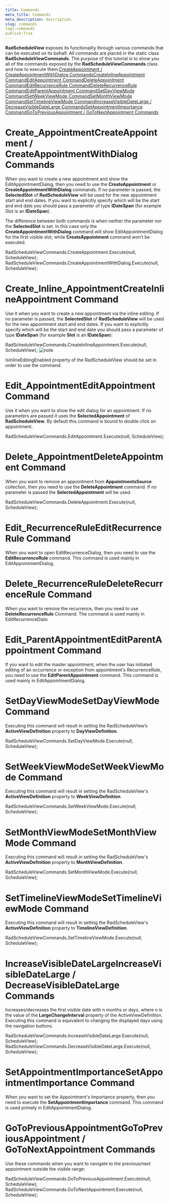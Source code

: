 ```yaml
---
title: Commands
meta_title: Commands
meta_description: description.
slug: commands
tags:commands
publish:True
---
```



__RadScheduleView__ exposes its functionality through various commands that can be executed on its behalf. All commands are placed in the static class __RadScheduleViewCommands__. 
      The purpose of this tutorial is to show you all of the commands exposed by the __RadScheduleViewCommands__ class and how to execute them.[CreateAppointment / CreateAppointmentWithDialog Commands](#Create_Appointment)[CreateInlineAppointment Command](#Create_Inline_Appointment)[EditAppointment Command](#Edit_Appointment)[DeleteAppointment Command](#Delete_Appointment)[EditRecurrenceRule Command](#Edit_RecurrenceRule)[DeleteRecurrenceRule Command](#Delete_RecurrenceRule)[EditParentAppointment Command](#Edit_ParentAppointment)[SetDayViewMode Command](#SetDayViewMode)[SetWeekViewMode Command](#SetWeekViewMode)[SetMonthViewMode Command](#SetMonthViewMode)[SetTimelineViewMode Command](#SetTimelineViewMode)[IncreaseVisibleDateLarge /  DecreaseVisibleDateLarge Commands](#IncreaseVisibleDateLarge)[SetAppointmentImportance Command](#SetAppointmentImportance)[GoToPreviousAppointment / GoToNextAppointment Commands](#GoToPreviousAppointment)

# Create_AppointmentCreateAppointment / CreateAppointmentWithDialog Commands

When you want to create a new appointment and show the EditAppointmentDialog, then you need to use the __CreateAppointment__ or __CreateAppointmentWithDialog__ commands. 
        If no parameter is passed, the __SelectedSlot__ of __RadScheduleView__ will be used for the new appointment start and end dates. 
        If you want to explicitly specify which will be the start and end date you should pass a parameter of type __IDateSpan__ (for example Slot is an __IDateSpan__).



The difference between both commands is when neither the parameter nor the __SelectedSlot__ is set. In this case only the __CreateAppointmentWithDialog__ command will show EditAppointmentDialog for the first visible slot, while __CreateAppointment__ command won’t be executed.


RadScheduleViewCommands.CreateAppointment.Execute(null, ScheduleView);
RadScheduleViewCommands.CreateAppointmentWithDialog.Execute(null, ScheduleView);

# Create_Inline_AppointmentCreateInlineAppointment Command

Use it when you want to create a new appointment via the inline editing. If no parameter is passed, the __SelectedSlot__ of __RadScheduleView__ will be used for the new appointment start and end dates. If you want to explicitly specify which will be the start and end date you should pass a parameter of type __IDateSpan__ (for example __Slot__ is an __IDateSpan__):


RadScheduleViewCommands.CreateInlineAppointment.Execute(null, ScheduleView);
    ![note](note.jpg)
    	

IsInlineEditingEnabled property of the RadScheduleView should be set in order to use the command.
      		

# Edit_AppointmentEditAppointment Command

Use it when you want to show the edit dialog for an appointment. If no parameters are passed it uses the __SelectedAppointment__ of __RadScheduleView__. By default this command is bound to double click on appointment.


RadScheduleViewCommands.EditAppointment.Execute(null, ScheduleView);

# Delete_AppointmentDeleteAppointment Command

When you want to remove an appointment from __AppointmentsSource__ collection, then you need to use the __DeleteAppointment__ command. If no parameter is passed the __SelectedAppointment__ will be used.


RadScheduleViewCommands.DeleteAppointment.Execute(null, ScheduleView);

# Edit_RecurrenceRuleEditRecurrenceRule Command

When you want to open EditRecurrenceDialog, then you need to use the __EditRecurrenceRule__ command. 
        This command is used mainly in EditAppointmentDialog. 

# Delete_RecurrenceRuleDeleteRecurrenceRule Command

When you want to remove the recurrence, then you need to use __DeleteRecurrenceRule__ Command. 
        The command is used mainly in EditRecurrenceDialo

# Edit_ParentAppointmentEditParentAppointment Command

If you want to edit the master appointment, when the user has initiated editing of an occurrence or exception from appointment's RecurrenceRule, you need to use the __EditParentAppointment__ command. 
        This command is used mainly in EditAppointmentDialog.

# SetDayViewModeSetDayViewMode Command

Executing this command will result in setting the RadScheduleView’s __ActiveViewDefinition__ property to __DayViewDefinition__.


RadScheduleViewCommands.SetDayViewMode.Execute(null, ScheduleView);

# SetWeekViewModeSetWeekViewMode Command

Executing this command will result in setting the RadScheduleView's __ActiveViewDefinition__ property to __WeekViewDefinition__.


RadScheduleViewCommands.SetWeekViewMode.Execute(null, ScheduleView);

# SetMonthViewModeSetMonthViewMode Command

Executing this command will result in setting the RadScheduleView's __ActiveViewDefinition__ property to __MonthViewDefinition__.


RadScheduleViewCommands.SetMonthViewMode.Execute(null, ScheduleView);

# SetTimelineViewModeSetTimelineViewMode Command

Executing this command will result in setting the RadScheduleView's __ActiveViewDefinition__ property to __TimelineViewDefinition__.


RadScheduleViewCommands.SetTimelineViewMode.Execute(null, ScheduleView);

# IncreaseVisibleDateLargeIncreaseVisibleDateLarge /  DecreaseVisibleDateLarge Commands

Increases/decreases the first visible date with n months or days, where n is the value of the __LargeChangeInterval__ property of the ActiveViewDefinition. Executing this command is equivalent to changing the displayed days using the navigation buttons.


RadScheduleViewCommands.IncreaseVisibleDateLarge.Execute(null, ScheduleView);
RadScheduleViewCommands.DecreaseVisibleDateLarge.Execute(null, ScheduleView);

# SetAppointmentImportanceSetAppointmentImportance Command

When you want to set the Appointment's Importance property, then you need to execute the __SetAppointmentImportance__ command. 
        This command is used primely in EditAppointmentDialog.

# GoToPreviousAppointmentGoToPreviousAppointment / GoToNextAppointment Commands

Use these commands when you want to navigate to the previous/next appointment outside the visible range:


RadScheduleViewCommands.GoToPreviousAppointment.Execute(null, ScheduleView);
RadScheduleViewCommands.GoToNextAppointment.Execute(null, ScheduleView);

